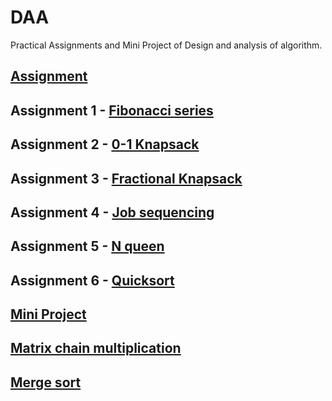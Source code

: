 # DAA
Practical Assignments and Mini Project of Design and analysis of algorithm.


## [Assignment]()

## Assignment 1 - [Fibonacci series](https://github.com/Shammachale0102/DAA/blob/main/Assignments/Fibonacci%20number.cpp)
## Assignment 2 - [0-1 Knapsack](https://github.com/Shammachale0102/DAA/blob/main/Assignments/0-1%20knapsack.cpp)
## Assignment 3 - [Fractional Knapsack](https://github.com/Shammachale0102/DAA/blob/main/Assignments/Fractional%20knapsack.cpp)
## Assignment 4 - [Job sequencing](https://github.com/Shammachale0102/DAA/blob/main/Assignments/Job%20sequencing.cpp)
## Assignment 5 - [N queen]()
## Assignment 6 - [Quicksort]()

## [Mini Project]()
## [Matrix chain multiplication]()
## [Merge sort]()
